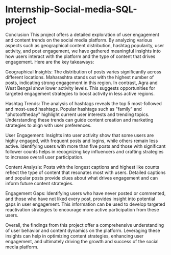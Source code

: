 # Internship-Social-media-SQL-project
Conclusion
This project offers a detailed exploration of user engagement and content trends on the social media platform. By analyzing various aspects such as geographical content distribution, hashtag popularity, user activity, and post engagement, we have gathered meaningful insights into how users interact with the platform and the type of content that drives engagement. Here are the key takeaways:

Geographical Insights: The distribution of posts varies significantly across different locations. Maharashtra stands out with the highest number of posts, indicating strong engagement in this region. In contrast, Agra and West Bengal show lower activity levels. This suggests opportunities for targeted engagement strategies to boost activity in less active regions.

Hashtag Trends: The analysis of hashtags reveals the top 5 most-followed and most-used hashtags. Popular hashtags such as "family" and "photooftheday" highlight current user interests and trending topics. Understanding these trends can guide content creation and marketing strategies to align with user preferences.

User Engagement: Insights into user activity show that some users are highly engaged, with frequent posts and logins, while others remain less active. Identifying users with more than five posts and those with significant follower counts helps in recognizing key influencers and crafting strategies to increase overall user participation.

Content Analysis: Posts with the longest captions and highest like counts reflect the type of content that resonates most with users. Detailed captions and popular posts provide clues about what drives engagement and can inform future content strategies.

Engagement Gaps: Identifying users who have never posted or commented, and those who have not liked every post, provides insight into potential gaps in user engagement. This information can be used to develop targeted reactivation strategies to encourage more active participation from these users.

Overall, the findings from this project offer a comprehensive understanding of user behavior and content dynamics on the platform. Leveraging these insights can help in optimizing content strategies, enhancing user engagement, and ultimately driving the growth and success of the social media platform.
